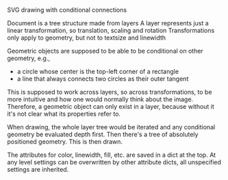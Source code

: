 SVG drawing with conditional connections

Document is a tree structure made from layers
A layer represents just a linear transformation, so translation, scaling and rotation
Transformations only apply to geometry, but not to textsize and linewidth

Geometric objects are supposed to be able to be conditional on other geometry, e.g.,
  - a circle whose center is the top-left corner of a rectangle
  - a line that always connects two circles as their outer tangent

This is supposed to work across layers, so across transformations, to be more
intuitive and how one would normally think about the image.
Therefore, a geometric object can only exist in a layer, because without it it's
not clear what its properties refer to.

When drawing, the whole layer tree would be iterated and any conditional geometry
be evaluated depth first. Then there's a tree of absolutely positioned geometry.
This is then drawn.

The attributes for color, linewidth, fill, etc. are saved in a dict at the top.
At any level settings can be overwritten by other attribute dicts, all unspecified
settings are inherited.
